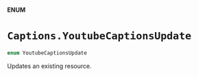 **ENUM**

# `Captions.YoutubeCaptionsUpdate`

```swift
enum YoutubeCaptionsUpdate
```

Updates an existing resource.
